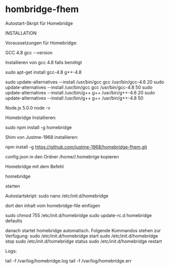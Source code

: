# hombridge-fhem
Autostart-Skript für Homebridge

INSTALLATION

Voraussetzungen für Homebridge:

GCC 4.8
gcc --version

Installieren von gcc 4.8 falls benötigt

sudo apt-get install gcc-4.8 g++-4.8

sudo update-alternatives --install /usr/bin/gcc gcc /usr/bin/gcc-4.6 20
sudo update-alternatives --install /usr/bin/gcc gcc /usr/bin/gcc-4.8 50
sudo update-alternatives --install /usr/bin/g++ g++ /usr/bin/g++-4.6 20
sudo update-alternatives --install /usr/bin/g++ g++ /usr/bin/g++-4.8 50

Node.js 5.0.0
node -v


Homebridge Installieren:

sudo npm install -g homebridge

Shim von Justme-1968 installieren:

npm install -g https://github.com/justme-1968/homebridge-fhem.git

config.json in den Ordner /home/<user>/.homebrige kopieren

Homebridge mit dem Befehl

homebridge 

starten


Autostartskript:
sudo nano /etc/init.d/homebridge

dort den inhalt vom homebridge-file einfügen


sudo chmod 755 /etc/init.d/homebridge
sudo update-rc.d homebridge defaults

danach startet homebridge automatisch. Folgende Kommandos stehen zur Verfügung:
sudo /etc/init.d/homebridge start
sudo /etc/init.d/homebridge stop
sudo /etc/init.d/homebridge status
sudo /etc/init.d/homebridge restart

Logs:

tail -f /var/log/homebridge.log
tail -f /var/log/homebridge.err
